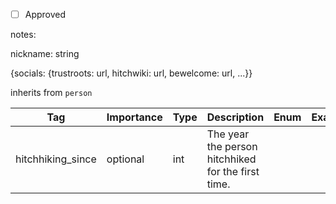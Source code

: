 - [ ] Approved

notes:

nickname: string

{socials: {trustroots: url, hitchwiki: url, bewelcome: url, ...}}

inherits from `person`

| Tag                         | Importance   | Type     | Description                                                                                   | Enum | Example |
|-----------------------------|--------------|----------|-----------------------------------------------------------------------------------------------|------|---------|
| hitchhiking_since                   | optional  | int  | The year the person hitchhiked for the first time.                                               |      |         |
